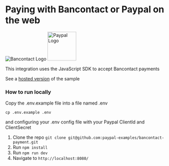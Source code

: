 # Paying with Bancontact or Paypal on the web

<p>
<img src="https://www.paypalobjects.com/images/checkout/latinum/Altpay_logo_bancontact.svg" alt="Bancontact Logo">
<img src="https://upload.wikimedia.org/wikipedia/commons/b/b5/PayPal.svg" width="90px" alt="Paypal Logo">
</p>

This integration uses the JavaScript SDK to accept Bancontact payments


See a [hosted version](https://bancontact-js-sdk.herokuapp.com/) of the sample

### How to run locally

Copy the .env.example file into a file named .env

```
cp .env.example .env
```

and configuring your .env config file with your Paypal ClientId and ClientSecret

1. Clone the repo  `git clone git@github.com:paypal-examples/bancontact-payment.git`
2. Run `npm install`
3. Run `npm run dev`
4. Navigate to `http://localhost:8080/`